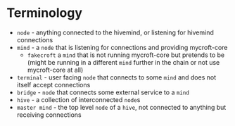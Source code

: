 # Terminology

- `node` - anything connected to the hivemind, or listening for hivemind connections
- `mind` - a `node` that is listening for connections and providing mycroft-core
    - `fakecroft` a `mind` that is not running mycroft-core but pretends to be (might be running in a different `mind` further in the chain or not use mycroft-core at all)
- `terminal` - user facing `node` that connects to some `mind` and does not itself accept connections
- `bridge` - `node` that connects some external service to a `mind`
- `hive` - a collection of interconnected `node`s
- `master mind` - the top level `node` of a `hive`, not connected to anything but receiving connections
